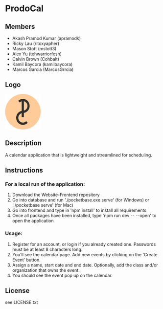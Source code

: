 # ProdoCal

## Members
- Akash Pramod Kumar (apramodk)
- Ricky Lau (ritoxyapher)
- Mason Stott (mstott3)
- Alex Yu (tehwarriorfesh)
- Calvin Brown (Cohbalt)
- Kamil Baycora (kamilbaycora)
- Marcos Garcia (MarcosGrrcia)

## Logo
![Logo](./frontend/src/lib/assets/logo.png)

## Description
A calendar application that is lightweight and streamlined for scheduling.

## Instructions
### For a local run of the application:
1. Download the Website-Frontend repository
2. Go into database and run './pocketbase.exe serve' (for Windows) or './pocketbase serve' (for Mac)
3. Go into frontend and type in 'npm install' to install all requirements
4. Once all packages have been installed, type 'npm run dev -- --open' to open the application

### Usage:
1. Register for an account, or login if you already created one. Passwords must be at least 8 characters long.
2. You'll see the calendar page. Add new events by clicking on the 'Create Event' button.
3. Assign a name, start date and end date. Optionally, add the class and/or organization that owns the event.
4. You should see the event pop up on the calendar.

## License
see LICENSE.txt
